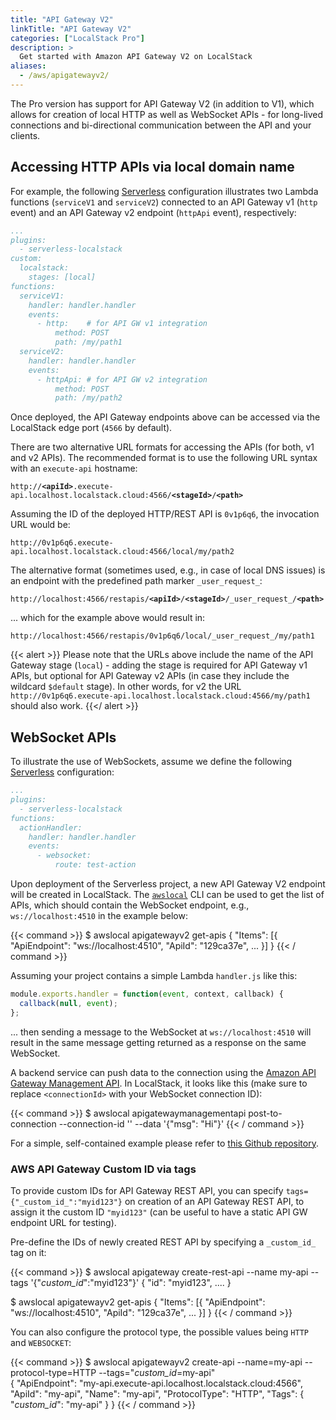 ```yaml
---
title: "API Gateway V2"
linkTitle: "API Gateway V2"
categories: ["LocalStack Pro"]
description: >
  Get started with Amazon API Gateway V2 on LocalStack
aliases:
  - /aws/apigatewayv2/
---
```


The Pro version has support for API Gateway V2 (in addition to V1), which allows for creation of local HTTP as well as WebSocket APIs - for long-lived connections and bi-directional communication between the API and your clients.

## Accessing HTTP APIs via local domain name

For example, the following [Serverless](https://serverless.com/) configuration illustrates two Lambda functions (`serviceV1` and `serviceV2`) connected to an API Gateway v1 (`http` event) and an API Gateway v2 endpoint (`httpApi` event), respectively:
```yaml
...
plugins:
  - serverless-localstack
custom:
  localstack:
    stages: [local]
functions:
  serviceV1:
    handler: handler.handler
    events:
      - http:    # for API GW v1 integration
          method: POST
          path: /my/path1
  serviceV2:
    handler: handler.handler
    events:
      - httpApi: # for API GW v2 integration
          method: POST
          path: /my/path2
```

Once deployed, the API Gateway endpoints above can be accessed via the LocalStack edge port (`4566` by default).

There are two alternative URL formats for accessing the APIs (for both, v1 and v2 APIs). The recommended format is to use the following URL syntax with an `execute-api` hostname:

<pre><code>http://<b>&lt;apiId></b>.execute-api.localhost.localstack.cloud:4566/<b>&lt;stageId></b>/<b>&lt;path></b>
</code></pre>

Assuming the ID of the deployed HTTP/REST API is `0v1p6q6`, the invocation URL would be:
```
http://0v1p6q6.execute-api.localhost.localstack.cloud:4566/local/my/path2
```
The alternative format (sometimes used, e.g., in case of local DNS issues) is an endpoint with the predefined path marker `_user_request_`:

<pre><code>http://localhost:4566/restapis/<b>&lt;apiId></b>/<b>&lt;stageId></b>/_user_request_/<b>&lt;path></b>
</code></pre>

... which for the example above would result in:
```
http://localhost:4566/restapis/0v1p6q6/local/_user_request_/my/path1
```


{{< alert >}}
Please note that the URLs above include the name of the API Gateway stage (`local`) - adding the stage is required for API Gateway v1 APIs, but optional for API Gateway v2 APIs (in case they include the wildcard `$default` stage).
In other words, for v2 the URL `http://0v1p6q6.execute-api.localhost.localstack.cloud:4566/my/path1` should also work.
{{</ alert >}}

## WebSocket APIs

To illustrate the use of WebSockets, assume we define the following [Serverless](https://serverless.com/) configuration:
```yaml
...
plugins:
  - serverless-localstack
functions:
  actionHandler:
    handler: handler.handler
    events:
      - websocket:
          route: test-action
```

Upon deployment of the Serverless project, a new API Gateway V2 endpoint will be created in LocalStack. The [`awslocal`](https://github.com/localstack/awscli-local) CLI can be used to get the list of APIs, which should contain the WebSocket endpoint, e.g., `ws://localhost:4510` in the example below:

{{< command >}}
$ awslocal apigatewayv2 get-apis
{
    "Items": [{
        "ApiEndpoint": "ws://localhost:4510",
        "ApiId": "129ca37e",
        ...
    }]
}
{{< / command >}}

Assuming your project contains a simple Lambda `handler.js` like this:

```javascript
module.exports.handler = function(event, context, callback) {
  callback(null, event);
};
```

... then sending a message to the WebSocket at `ws://localhost:4510` will result in the same message getting returned as a response on the same WebSocket.


A backend service can push data to the connection using the [Amazon API Gateway Management API](https://awscli.amazonaws.com/v2/documentation/api/latest/reference/apigatewaymanagementapi/index.html). In LocalStack, it looks like this (make sure to replace `<connectionId>` with your WebSocket connection ID):

{{< command >}}
$ awslocal apigatewaymanagementapi post-to-connection --connection-id '<connectionId>' --data '{"msg": "Hi"}'
{{< / command >}}

For a simple, self-contained example please refer to [this Github repository](https://github.com/localstack/localstack-pro-samples/tree/master/serverless-websockets).

### AWS API Gateway Custom ID via tags

To provide custom IDs for API Gateway REST API, you can specify `tags={"_custom_id_":"myid123"}` on creation of an API Gateway REST API, to assign it the custom ID `"myid123"` (can be useful to have a static API GW endpoint URL for testing).
  
Pre-define the IDs of newly created REST API by specifying a `_custom_id_` tag on it:

{{< command >}}
$ awslocal apigateway create-rest-api --name my-api --tags '{"_custom_id_":"myid123"}'
{
    "id": "myid123",
    ....
}

$ awslocal apigatewayv2 get-apis
{
    "Items": [{
        "ApiEndpoint": "ws://localhost:4510",
        "ApiId": "129ca37e",
        ...
    }]
}
{{< / command >}}

You can also configure the protocol type, the possible values being `HTTP` and `WEBSOCKET`: 

{{< command >}}
$ awslocal apigatewayv2 create-api --name=my-api --protocol-type=HTTP --tags="_custom_id_=my-api"                                                                                                                               
{
    "ApiEndpoint": "my-api.execute-api.localhost.localstack.cloud:4566",
    "ApiId": "my-api",
    "Name": "my-api",
    "ProtocolType": "HTTP",
    "Tags": {
        "_custom_id_": "my-api"
    }
}
{{< / command >}}

